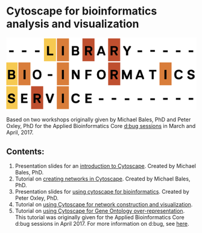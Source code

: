 # Cytoscape for bioinformatics analysis and visualization

![LBS](../images/LBS.png)

Based on two workshops originally given by Michael Bales, PhD and Peter Oxley, PhD for the Applied Bioinformatics Core [d:bug sessions](https://github.com/abcdbug/dbug) in March and April, 2017.

## Contents:
1. Presentation slides for an [introduction to Cytoscape](./Bales_Network_Analysis_and_Cytoscape.pdf). Created by Michael Bales, PhD. 
2. Tutorial on [creating networks in Cytoscape](./Bales_handout_Cytoscape.pdf). Created by Michael Bales, PhD.
3. Presentation slides for [using cytoscape for bioinformatics](./Oxley_demo_results_slides.pdf). Created by Peter Oxley, PhD.
4. Tutorial on [using Cytoscape for network construction and visualization](./network_construction.md).
4. Tutorial on [using Cytoscape for Gene Ontology over-representation](./GO_enrichment.md).
This tutorial was originally given for the Applied Bioinformatics Core d:bug sessions in April 2017. For more information on d:bug, see [here](https://github.com/abcdbug/dbug).


